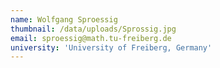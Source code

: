 ```yaml
---
name: Wolfgang Sproessig
thumbnail: /data/uploads/Sprossig.jpg
email: sproessig@math.tu-freiberg.de
university: 'University of Freiberg, Germany'
---
```


